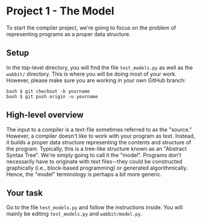 # Project 1 - The Model

To start the compiler project, we're going to focus on the problem of
representing programs as a proper data structure. 

## Setup

In the top-level directory, you will find the file `test_models.py`
as well as the `wabbit/` directory.  This is where you will be doing
most of your work.  However, please make sure you are working in your
own GitHub branch:

```
bash $ git checkout -b yourname
bash $ git push origin -u yourname
```

## High-level overview

The input to a compiler is a text-file sometimes referred to as the
"source."  However, a compiler doesn't like to work with your program
as text.  Instead, it builds a proper data structure representing the
contents and structure of the program.  Typically, this is a tree-like
structure known as an "Abstract Syntax Tree".  We're simply going to
call it the "model".  Programs don't necessarily have to originate
with text files--they could be constructed graphically (i.e.,
block-based programming) or generated algorithmically.  Hence, the
"model" terminology is perhaps a bit more generic.

## Your task

Go to the file `test_models.py` and follow the instructions inside.
You will mainly be editing `test_models.py` and `wabbit/model.py`.

